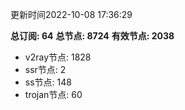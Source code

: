 更新时间2022-10-08 17:36:29

**总订阅: 64**
**总节点: 8724**
**有效节点: 2038**
- v2ray节点: 1828
- ssr节点: 2
- ss节点: 148
- trojan节点: 60
